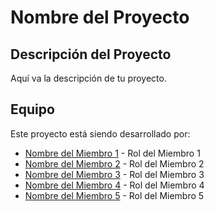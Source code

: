 # Nombre del Proyecto

## Descripción del Proyecto
Aquí va la descripción de tu proyecto.

## Equipo
Este proyecto está siendo desarrollado por:

- [Nombre del Miembro 1](https://github.com/usuario1) - Rol del Miembro 1
- [Nombre del Miembro 2](https://github.com/usuario2) - Rol del Miembro 2
- [Nombre del Miembro 3](https://github.com/usuario3) - Rol del Miembro 3
- [Nombre del Miembro 4](https://github.com/usuario4) - Rol del Miembro 4
- [Nombre del Miembro 5](https://github.com/usuario5) - Rol del Miembro 5
